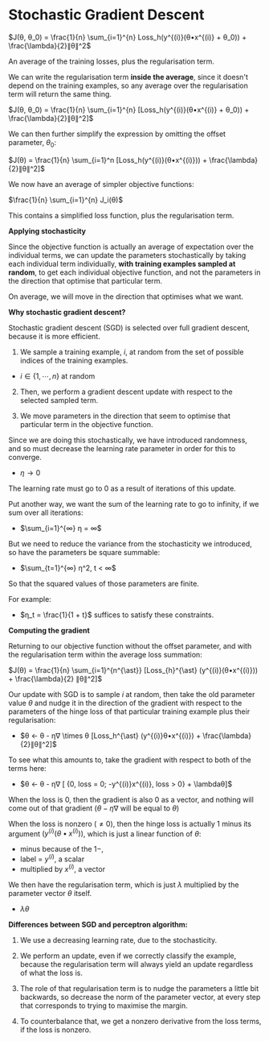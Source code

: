 # Stochastic Gradient Descent

$J(θ, θ_0) = \frac{1}{n} \sum_{i=1}^{n} Loss_h(y^{(i)}(θ•x^{(i)} + θ_0)) + \frac{\lambda}{2}∥θ∥^2$

An average of the training losses, plus the regularisation term.

We can write the regularisation term **inside the average**, since it doesn't depend on the training examples, so any average over the regularisation term will return the same thing.

$J(θ, θ_0) = \frac{1}{n} \sum_{i=1}^{n} [Loss_h(y^{(i)}(θ•x^{(i)} + θ_0)) + \frac{\lambda}{2}∥θ∥^2]$

We can then further simplify the expression by omitting the offset parameter, $θ_0$:

$J(θ) = \frac{1}{n} \sum_{i=1}^n [Loss_h(y^{(i)}(θ•x^{(i)})) + \frac{\lambda}{2}∥θ∥^2]$

We now have an average of simpler objective functions:

$\frac{1}{n} \sum_{i=1}^{n} J_i(θ)$

This contains a simplified loss function, plus the regularisation term.

**Applying stochasticity**

Since the objective function is actually an average of expectation over the individual terms, we can update the parameters stochastically by taking each individual term individually, **with training examples sampled at random**, to get each individual objective function, and not the parameters in the direction that optimise that particular term.

On average, we will move in the direction that optimises what we want.

**Why stochastic gradient descent?**

Stochastic gradient descent (SGD) is selected over full gradient descent, because it is more efficient.

1. We sample a training example, $i$, at random from the set of possible indices of the training examples.

- $i ∈ \{1, ⋯, n\}$ at random

2. Then, we perform a gradient descent update with respect to the selected sampled term.

3. We move parameters in the direction that seem to optimise that particular term in the objective function.

Since we are doing this stochastically, we have introduced randomness, and so must decrease the learning rate parameter in order for this to converge.

- $η → 0$

The learning rate must go to $0$ as a result of iterations of this update.

Put another way, we want the sum of the learning rate to go to infinity, if we sum over all iterations:

- $\sum_{i=1}^{∞} η = ∞$

But we need to reduce the variance from the stochasticity we introduced, so have the parameters be square summable:

- $\sum_{t=1}^{∞} η^2, t < ∞$

So that the squared values of those parameters are finite.

For example:

- $η_t = \frac{1}{1 + t}$ suffices to satisfy these constraints.

**Computing the gradient**

Returning to our objective function without the offset parameter, and with the regularisation term within the average loss summation:

$J(θ) = \frac{1}{n} \sum_{i=1}^{n^{\ast}} [Loss_{h}^{\ast} (y^{(i)}(θ•x^{(i)})) + \frac{\lambda}{2} ∥θ∥^2]$

Our update with SGD is to sample $i$ at random, then take the old parameter value $θ$ and nudge it in the direction of the gradient with respect to the parameters of the hinge loss of that particular training example plus their regularisation:

- $θ ← θ - η∇ \times θ [Loss_h^{\ast} (y^{(i)}θ•x^{(i)}) + \frac{\lambda}{2}∥θ∥^2]$

To see what this amounts to, take the gradient with respect to both of the terms here:

- $θ ← θ - η∇ [ {0, loss = 0; -y^{(i)}x^{(i)}, loss > 0} + \lambdaθ]$

When the loss is $0$, then the gradient is also $0$ as a vector, and nothing will come out of that gradient ($θ - η∇$ will be equal to $θ$)

When the loss is nonzero ($\neq 0$), then the hinge loss is actually $1$ minus its argument $(y^{(i)}(θ•x^{(i)}))$, which is just a linear function of $θ$:

- minus because of the $1 -$,
- label = $y^{(i)}$, a scalar
- multiplied by $x^{(i)}$, a vector

We then have the regularisation term, which is just $\lambda$ multiplied by the parameter vector $θ$ itself.

- $\lambda \theta$

**Differences between SGD and perceptron algorithm:**

1. We use a decreasing learning rate, due to the stochasticity.

2. We perform an update, even if we correctly classify the example, because the regularisation term will always yield an update regardless of what the loss is.

3. The role of that regularisation term is to nudge the parameters a little bit backwards, so decrease the norm of the parameter vector, at every step that corresponds to trying to maximise the margin.

4. To counterbalance that, we get a nonzero derivative from the loss terms, if the loss is nonzero.
